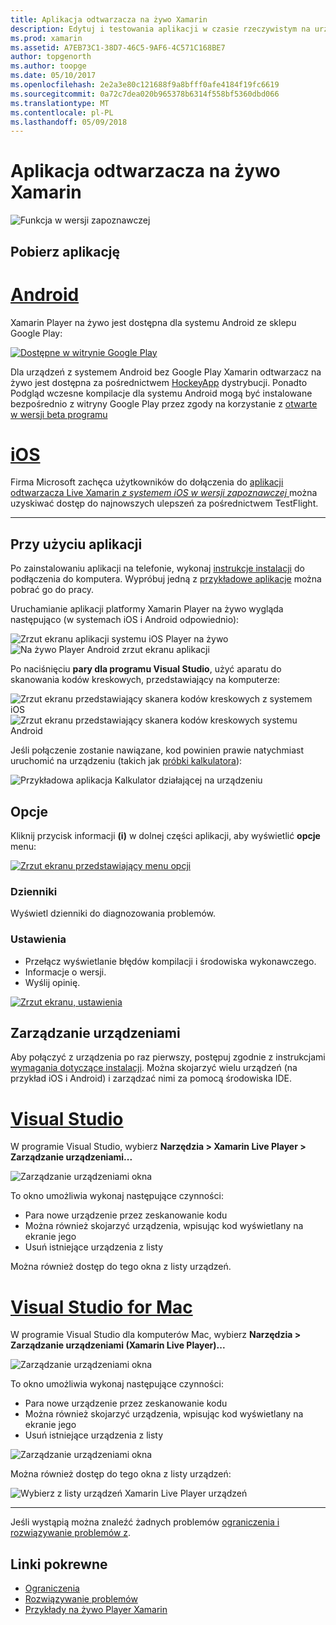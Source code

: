 ```yaml
---
title: Aplikacja odtwarzacza na żywo Xamarin
description: Edytuj i testowania aplikacji w czasie rzeczywistym na urządzenia z systemem iOS lub Android
ms.prod: xamarin
ms.assetid: A7EB73C1-38D7-46C5-9AF6-4C571C168BE7
author: topgenorth
ms.author: toopge
ms.date: 05/10/2017
ms.openlocfilehash: 2e2a3e80c121688f9a8bfff0afe4184f19fc6619
ms.sourcegitcommit: 0a72c7dea020b965378b6314f558bf5360dbd066
ms.translationtype: MT
ms.contentlocale: pl-PL
ms.lasthandoff: 05/09/2018
---
```

# <a name="xamarin-live-player-app"></a>Aplikacja odtwarzacza na żywo Xamarin

![Funkcja w wersji zapoznawczej](~/media/shared/preview.png)

## <a name="get-the-app"></a>Pobierz aplikację

# <a name="androidtabandroid"></a>[Android](#tab/android)

Xamarin Player na żywo jest dostępna dla systemu Android ze sklepu Google Play:

[![Dostępne w witrynie Google Play](images/google-play-badge.png)](https://play.google.com/store/apps/details?id=com.xamarin.live)

Dla urządzeń z systemem Android bez Google Play Xamarin odtwarzacz na żywo jest dostępna za pośrednictwem [HockeyApp](https://aka.ms/xlp-hockeyapp) dystrybucji. Ponadto Podgląd wczesne kompilacje dla systemu Android mogą być instalowane bezpośrednio z witryny Google Play przez zgody na korzystanie z [otwarte w wersji beta programu](https://play.google.com/apps/testing/com.xamarin.live)

# <a name="iostabios"></a>[iOS](#tab/ios)

Firma Microsoft zachęca użytkowników do dołączenia do [aplikacji odtwarzacza Live Xamarin _z systemem iOS w wersji zapoznawczej_ ](https://aka.ms/liveplayeralpha) można uzyskiwać dostęp do najnowszych ulepszeń za pośrednictwem TestFlight.

-----

## <a name="using-the-app"></a>Przy użyciu aplikacji

Po zainstalowaniu aplikacji na telefonie, wykonaj [instrukcje instalacji](~/tools/live-player/install.md) do podłączenia do komputera. Wypróbuj jedną z [przykładowe aplikacje](~/tools/live-player/samples.md) można pobrać go do pracy.

Uruchamianie aplikacji platformy Xamarin Player na żywo wygląda następująco (w systemach iOS i Android odpowiednio):

![Zrzut ekranu aplikacji systemu iOS Player na żywo](player-images/app-iphone-sml.png) ![Na żywo Player Android zrzut ekranu aplikacji](player-images/app-android-sml.png)

Po naciśnięciu **pary dla programu Visual Studio**, użyć aparatu do skanowania kodów kreskowych, przedstawiający na komputerze:

![Zrzut ekranu przedstawiający skanera kodów kreskowych z systemem iOS](player-images/scan-iphone-sml.png) ![Zrzut ekranu przedstawiający skanera kodów kreskowych systemu Android](player-images/scan-android-sml.png)

Jeśli połączenie zostanie nawiązane, kod powinien prawie natychmiast uruchomić na urządzeniu (takich jak [próbki kalkulatora](https://developer.xamarin.com/samples/mobile/LivePlayer/BasicCalculator)):

![Przykładowa aplikacja Kalkulator działającej na urządzeniu](player-images/basic-calculator-iphone-sml.png)

## <a name="options"></a>Opcje

Kliknij przycisk informacji **(i)** w dolnej części aplikacji, aby wyświetlić **opcje** menu:

[![Zrzut ekranu przedstawiający menu opcji](player-images/options-sml.png)](player-images/options.png#lightbox)

### <a name="logs"></a>Dzienniki

Wyświetl dzienniki do diagnozowania problemów.

### <a name="settings"></a>Ustawienia

- Przełącz wyświetlanie błędów kompilacji i środowiska wykonawczego.
- Informacje o wersji.
- Wyślij opinię.

[![Zrzut ekranu, ustawienia](player-images/settings-sml.png)](player-images/settings.png#lightbox)

## <a name="managing-devices"></a>Zarządzanie urządzeniami

Aby połączyć z urządzenia po raz pierwszy, postępuj zgodnie z instrukcjami [wymagania dotyczące instalacji](~/tools/live-player/install.md). Można skojarzyć wielu urządzeń (na przykład iOS i Android) i zarządzać nimi za pomocą środowiska IDE.

# <a name="visual-studiotabwindows"></a>[Visual Studio](#tab/windows)

W programie Visual Studio, wybierz **Narzędzia > Xamarin Live Player > Zarządzanie urządzeniami...**

![Zarządzanie urządzeniami okna](player-images/manage-tools-menu-vs.png)

To okno umożliwia wykonaj następujące czynności:

- Para nowe urządzenie przez zeskanowanie kodu
- Można również skojarzyć urządzenia, wpisując kod wyświetlany na ekranie jego
- Usuń istniejące urządzenia z listy

Można również dostęp do tego okna z listy urządzeń.

# <a name="visual-studio-for-mactabmacos"></a>[Visual Studio for Mac](#tab/macos)

W programie Visual Studio dla komputerów Mac, wybierz **Narzędzia > Zarządzanie urządzeniami (Xamarin Live Player)...**

![Zarządzanie urządzeniami okna](player-images/manage-tools-menu.png)

To okno umożliwia wykonaj następujące czynności:

- Para nowe urządzenie przez zeskanowanie kodu
- Można również skojarzyć urządzenia, wpisując kod wyświetlany na ekranie jego
- Usuń istniejące urządzenia z listy

![Zarządzanie urządzeniami okna](player-images/manage.png)

Można również dostęp do tego okna z listy urządzeń:

![Wybierz z listy urządzeń Xamarin Live Player urządzeń](player-images/manage-device-menu.png)

-----

Jeśli wystąpią można znaleźć żadnych problemów [ograniczenia i rozwiązywanie problemów z](~/tools/live-player/troubleshooting.md).

## <a name="related-links"></a>Linki pokrewne

- [Ograniczenia](~/tools/live-player/limitations.md)
- [Rozwiązywanie problemów](~/tools/live-player/troubleshooting.md)
- [Przykłady na żywo Player Xamarin](samples.md)
